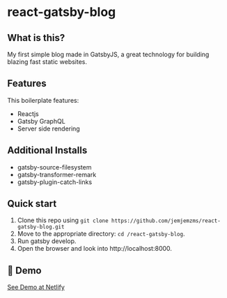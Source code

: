 # react-gatsby-blog

## What is this?
My first simple blog made in GatsbyJS, a great technology for building blazing fast static websites. 

## Features

This boilerplate features:

  * Reactjs
  * Gatsby GraphQL
  * Server side rendering
  
## Additional Installs

  * gatsby-source-filesystem
  * gatsby-transformer-remark
  * gatsby-plugin-catch-links
  
## Quick start

1. Clone this repo using `git clone https://github.com/jemjemzms/react-gatsby-blog.git`
2. Move to the appropriate directory: `cd /react-gatsby-blog`.<br />
3. Run gatsby develop.<br />
4. Open the browser and look into http://localhost:8000.

## 💫 Demo

[See Demo at Netlify](https://react-gatsby-blog.netlify.com)
